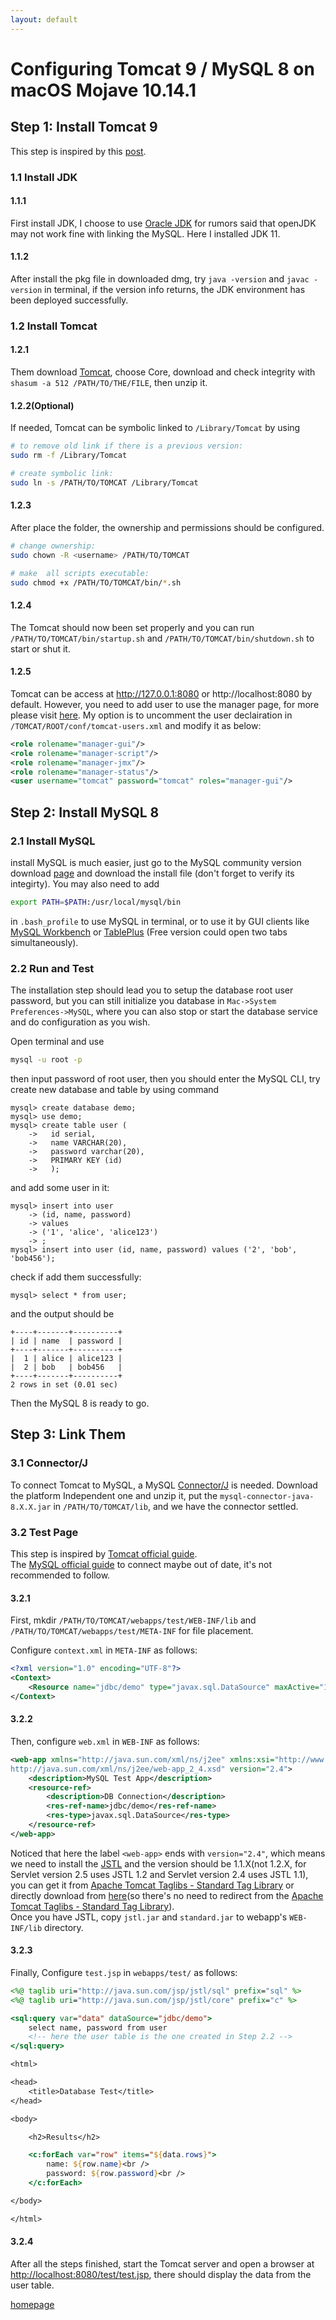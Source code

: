 ```yaml
---
layout: default
---
```


# Configuring Tomcat 9 / MySQL 8 on macOS Mojave 10.14.1
  
## Step 1: Install Tomcat 9

This step is inspired by this [post](https://wolfpaulus.com/mac/tomcat/).

### 1.1 Install JDK

#### 1.1.1

First install JDK, I choose to use [Oracle JDK](https://www.oracle.com/technetwork/java/javase/downloads/index.html) for rumors said that openJDK may not work fine with linking the MySQL. Here I installed JDK 11.

#### 1.1.2

After install the pkg file in downloaded dmg, try ```java -version``` and ```javac -version``` in terminal, if the version info returns, the JDK environment  has been deployed successfully.  

### 1.2 Install Tomcat

#### 1.2.1

Them download [Tomcat](https://tomcat.apache.org/download-90.cgi), choose Core, download and check integrity with ```shasum -a 512 /PATH/TO/THE/FILE```, then unzip it.

#### 1.2.2(Optional)

If needed, Tomcat can be symbolic linked to ```/Library/Tomcat``` by using

```bash
# to remove old link if there is a previous version:
sudo rm -f /Library/Tomcat

# create symbolic link:
sudo ln -s /PATH/TO/TOMCAT /Library/Tomcat
```

#### 1.2.3

After place the folder, the ownership and permissions should be configured.

```bash
# change ownership:
sudo chown -R <username> /PATH/TO/TOMCAT

# make  all scripts executable:
sudo chmod +x /PATH/TO/TOMCAT/bin/*.sh
```

#### 1.2.4

The Tomcat should now been set properly and you can run ```/PATH/TO/TOMCAT/bin/startup.sh``` and ```/PATH/TO/TOMCAT/bin/shutdown.sh``` to start or shut it.

#### 1.2.5

Tomcat can be access at http://127.0.0.1:8080 or http://localhost:8080 by default. 
However, you need to add user to use the manager page, for more please visit [here](https://tomcat.apache.org/tomcat-9.0-doc/manager-howto.html). My option is to uncomment the user declairation in ```/TOMCAT/ROOT/conf/tomcat-users.xml``` and modify it as below:

```xml
<role rolename="manager-gui"/>
<role rolename="manager-script"/>
<role rolename="manager-jmx"/>
<role rolename="manager-status"/>
<user username="tomcat" password="tomcat" roles="manager-gui"/>
```

## Step 2: Install MySQL 8

### 2.1 Install MySQL

install MySQL is much easier, just go to the MySQL community version download [page](https://dev.mysql.com/downloads/mysql/) and download the install file (don't forget to verify its integirty).
You may also need to add

```bash
export PATH=$PATH:/usr/local/mysql/bin
```

in ```.bash_profile``` to use MySQL in terminal, or to use it by GUI clients like [MySQL Workbench](https://dev.mysql.com/downloads/workbench/) or [TablePlus](https://tableplus.io) (Free version could 
open two tabs simultaneously).

### 2.2 Run and Test

The installation step should lead you to setup the database root user password, but you can still initialize you database in ```Mac->System Preferences->MySQL```, where you can also stop or start the database service and do configuration as you wish.

Open terminal and use

```bash
mysql -u root -p
```

then input password of root user, then you should enter the MySQL CLI, try create new database and table by using command

```mysql
mysql> create database demo;
mysql> use demo;
mysql> create table user (
    ->   id serial,
    ->   name VARCHAR(20),
    ->   password varchar(20),
    ->   PRIMARY KEY (id)
    ->   );
```

and add some user in it:

```mysql
mysql> insert into user
    -> (id, name, password)
    -> values
    -> ('1', 'alice', 'alice123')
    -> ;
mysql> insert into user (id, name, password) values ('2', 'bob', 'bob456');
```

check if add them successfully:

```mysql
mysql> select * from user;
```

and the output should be

```mysql
+----+-------+----------+
| id | name  | password |
+----+-------+----------+
|  1 | alice | alice123 |
|  2 | bob   | bob456   |
+----+-------+----------+
2 rows in set (0.01 sec)
```

Then the MySQL 8 is ready to go.

## Step 3: Link Them

### 3.1 Connector/J

To connect Tomcat to MySQL, a MySQL [Connector/J](https://dev.mysql.com/downloads/connector/j/) is needed.
Download the platform Independent one and unzip it, put the ```mysql-connector-java-8.X.X.jar``` in ```/PATH/TO/TOMCAT/lib```, and we have the connector settled.

### 3.2 Test Page

This step is inspired by [Tomcat official guide](https://tomcat.apache.org/tomcat-9.0-doc/jndi-datasource-examples-howto.html#MySQL_DBCP_2_Example).  
The [MySQL official guide](https://dev.mysql.com/doc/connector-j/8.0/en/connector-j-usagenotes-tomcat.html) to connect maybe out of date, it's not recommended to follow.

#### 3.2.1

First, mkdir ```/PATH/TO/TOMCAT/webapps/test/WEB-INF/lib``` and ```/PATH/TO/TOMCAT/webapps/test/META-INF``` for file placement.

Configure ```context.xml``` in ```META-INF``` as follows:

```xml
<?xml version="1.0" encoding="UTF-8"?>
<Context>
    <Resource name="jdbc/demo" type="javax.sql.DataSource" maxActive="100" maxIdle="30" maxWait="10000" url="jdbc:mysql://localhost:3306/demo" driverClassName="com.mysql.jdbc.Driver" username="user_name" password="user_password" />
</Context>
```

#### 3.2.2

Then, configure ```web.xml``` in ```WEB-INF``` as follows:

```xml
<web-app xmlns="http://java.sun.com/xml/ns/j2ee" xmlns:xsi="http://www.w3.org/2001/XMLSchema-instance" xsi:schemaLocation="http://java.sun.com/xml/ns/j2ee
http://java.sun.com/xml/ns/j2ee/web-app_2_4.xsd" version="2.4">
    <description>MySQL Test App</description>
    <resource-ref>
        <description>DB Connection</description>
        <res-ref-name>jdbc/demo</res-ref-name>
        <res-type>javax.sql.DataSource</res-type>
    </resource-ref>
</web-app>
```

Noticed that here the label ```<web-app>``` ends with ```version="2.4"```, which means we need to install the [JSTL](https://www.oracle.com/technetwork/java/index-jsp-135995.html) and the version should be 1.1.X(not 1.2.X, for Servlet version 2.5 uses JSTL 1.2 and Servlet version 2.4 uses JSTL 1.1), you can get it from [Apache Tomcat Taglibs - Standard Tag Library](https://tomcat.apache.org/taglibs/standard/) or directly download from [here](http://archive.apache.org/dist/jakarta/taglibs/standard/binaries/)(so there's no need to redirect from the [Apache Tomcat Taglibs - Standard Tag Library](https://tomcat.apache.org/taglibs/standard/)).  
Once you have JSTL, copy ```jstl.jar``` and ```standard.jar``` to webapp's ```WEB-INF/lib``` directory.

#### 3.2.3

Finally, Configure ```test.jsp``` in ```webapps/test/``` as follows:

```jsp
<%@ taglib uri="http://java.sun.com/jsp/jstl/sql" prefix="sql" %>
<%@ taglib uri="http://java.sun.com/jsp/jstl/core" prefix="c" %>

<sql:query var="data" dataSource="jdbc/demo">
    select name, password from user
    <!-- here the user table is the one created in Step 2.2 -->
</sql:query>

<html>

<head>
    <title>Database Test</title>
</head>

<body>

    <h2>Results</h2>

    <c:forEach var="row" items="${data.rows}">
        name: ${row.name}<br />
        password: ${row.password}<br />
    </c:forEach>

</body>

</html>
```

#### 3.2.4

After all the steps finished, start the Tomcat server and open a browser at <http://localhost:8080/test/test.jsp>, there should display the data from the user table.

[homepage](/)
